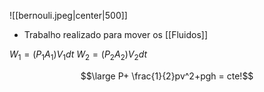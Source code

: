 ![[bernouli.jpeg|center|500]]
- Trabalho realizado para mover os [[Fluidos]]

$W_1 = (P_1A_1)V_1dt$
$W_2 = (P_2A_2)V_2dt$

$$\large P+ \frac{1}{2}pv^2+pgh = cte!$$
